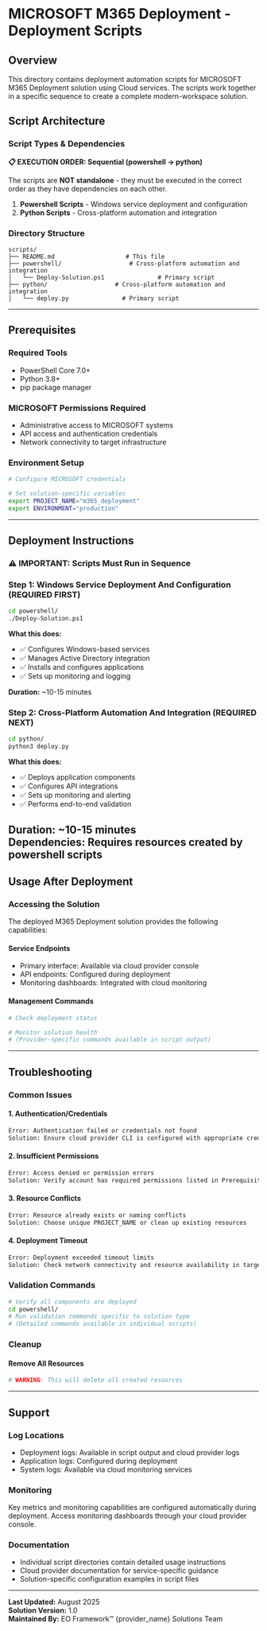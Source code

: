 # MICROSOFT M365 Deployment - Deployment Scripts

## Overview

This directory contains deployment automation scripts for MICROSOFT M365 Deployment solution using Cloud services. The scripts work together in a specific sequence to create a complete modern-workspace solution.

## Script Architecture

### Script Types & Dependencies

**📋 EXECUTION ORDER: Sequential (powershell → python)**

The scripts are **NOT standalone** - they must be executed in the correct order as they have dependencies on each other.

1. **Powershell Scripts** - Windows service deployment and configuration
2. **Python Scripts** - Cross-platform automation and integration

### Directory Structure

```
scripts/
├── README.md                    # This file
├── powershell/                   # Cross-platform automation and integration
│   └── Deploy-Solution.ps1               # Primary script
├── python/                   # Cross-platform automation and integration
│   └── deploy.py               # Primary script
```

---

## Prerequisites

### Required Tools
- PowerShell Core 7.0+
- Python 3.8+
- pip package manager

### MICROSOFT Permissions Required
- Administrative access to MICROSOFT systems
- API access and authentication credentials
- Network connectivity to target infrastructure

### Environment Setup
```bash
# Configure MICROSOFT credentials

# Set solution-specific variables
export PROJECT_NAME="m365_deployment"
export ENVIRONMENT="production"
```

---

## Deployment Instructions

### ⚠️ IMPORTANT: Scripts Must Run in Sequence

### Step 1: Windows Service Deployment And Configuration (REQUIRED FIRST)

```bash
cd powershell/
./Deploy-Solution.ps1
```

**What this does:**
- ✅ Configures Windows-based services
- ✅ Manages Active Directory integration
- ✅ Installs and configures applications
- ✅ Sets up monitoring and logging

**Duration:** ~10-15 minutes
### Step 2: Cross-Platform Automation And Integration (REQUIRED NEXT)

```bash
cd python/
python3 deploy.py
```

**What this does:**
- ✅ Deploys application components
- ✅ Configures API integrations
- ✅ Sets up monitoring and alerting
- ✅ Performs end-to-end validation

**Duration:** ~10-15 minutes  
**Dependencies:** Requires resources created by powershell scripts
---

## Usage After Deployment

### Accessing the Solution

The deployed M365 Deployment solution provides the following capabilities:

#### Service Endpoints
- Primary interface: Available via cloud provider console
- API endpoints: Configured during deployment
- Monitoring dashboards: Integrated with cloud monitoring

#### Management Commands
```bash
# Check deployment status

# Monitor solution health
# (Provider-specific commands available in script output)
```

---

## Troubleshooting

### Common Issues

#### 1. Authentication/Credentials
```bash
Error: Authentication failed or credentials not found
Solution: Ensure cloud provider CLI is configured with appropriate credentials
```

#### 2. Insufficient Permissions  
```bash
Error: Access denied or permission errors
Solution: Verify account has required permissions listed in Prerequisites
```

#### 3. Resource Conflicts
```bash
Error: Resource already exists or naming conflicts
Solution: Choose unique PROJECT_NAME or clean up existing resources
```

#### 4. Deployment Timeout
```bash
Error: Deployment exceeded timeout limits
Solution: Check network connectivity and resource availability in target region
```

### Validation Commands

```bash
# Verify all components are deployed
cd powershell/
# Run validation commands specific to solution type
# (Detailed commands available in individual scripts)
```

### Cleanup

#### Remove All Resources
```bash
# WARNING: This will delete all created resources
```

---

## Support

### Log Locations
- Deployment logs: Available in script output and cloud provider logs
- Application logs: Configured during deployment
- System logs: Available via cloud monitoring services

### Monitoring
Key metrics and monitoring capabilities are configured automatically during deployment. Access monitoring dashboards through your cloud provider console.

### Documentation
- Individual script directories contain detailed usage instructions
- Cloud provider documentation for service-specific guidance
- Solution-specific configuration examples in script files

---

**Last Updated:** August 2025  
**Solution Version:** 1.0  
**Maintained By:** EO Framework™ {provider_name} Solutions Team